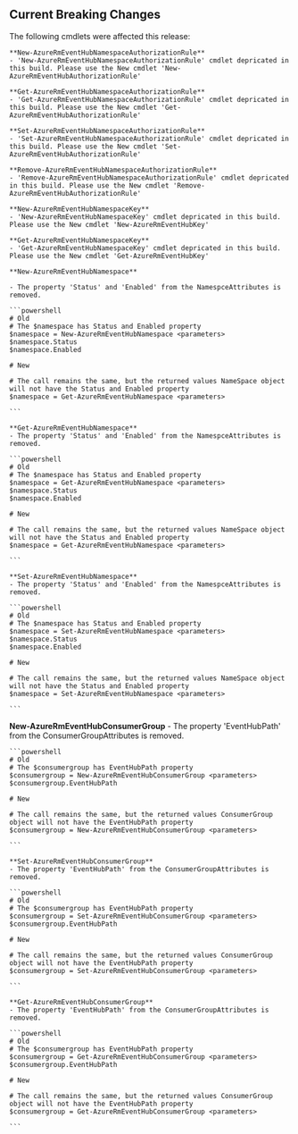 <!--
    Please leave this section at the top of the breaking change documentation.

    New breaking changes should go under the section titled "Current Breaking Changes", and should adhere to the following format:

    ## Current Breaking Changes

    The following cmdlets were affected this release:

    **Cmdlet 1**
    - Description of what has changed

    ```powershell
    # Old
    # Sample of how the cmdlet was previously called

    # New
    # Sample of how the cmdlet should now be called
    ```

    ## Release X.0.0

    The following cmdlets were affected this release:

    **Cmdlet 1**
    - Description of what has changed

    ```powershell
    # Old
    # Sample of how the cmdlet was previously called

    # New
    # Sample of how the cmdlet should now be called
    ```

    Note: the above sections follow the template found in the link below: 

    https://github.com/Azure/azure-powershell/blob/dev/documentation/breaking-changes/breaking-change-template.md
-->

## Current Breaking Changes

The following cmdlets were affected this release:
	
	**New-AzureRmEventHubNamespaceAuthorizationRule**
	- 'New-AzureRmEventHubNamespaceAuthorizationRule' cmdlet depricated in this build. Please use the New cmdlet 'New-AzureRmEventHubAuthorizationRule'
	
	**Get-AzureRmEventHubNamespaceAuthorizationRule**
	- 'Get-AzureRmEventHubNamespaceAuthorizationRule' cmdlet depricated in this build. Please use the New cmdlet 'Get-AzureRmEventHubAuthorizationRule'
	
	**Set-AzureRmEventHubNamespaceAuthorizationRule**
	- 'Set-AzureRmEventHubNamespaceAuthorizationRule' cmdlet depricated in this build. Please use the New cmdlet 'Set-AzureRmEventHubAuthorizationRule'
	
	**Remove-AzureRmEventHubNamespaceAuthorizationRule**
	- 'Remove-AzureRmEventHubNamespaceAuthorizationRule' cmdlet depricated in this build. Please use the New cmdlet 'Remove-AzureRmEventHubAuthorizationRule'
	
	**New-AzureRmEventHubNamespaceKey**
	- 'New-AzureRmEventHubNamespaceKey' cmdlet depricated in this build. Please use the New cmdlet 'New-AzureRmEventHubKey'
	
	**Get-AzureRmEventHubNamespaceKey**
	- 'Get-AzureRmEventHubNamespaceKey' cmdlet depricated in this build. Please use the New cmdlet 'Get-AzureRmEventHubKey'
		
    **New-AzureRmEventHubNamespace**
	
    - The property 'Status' and 'Enabled' from the NamespceAttributes is removed. 

    ```powershell
    # Old
	# The $namespace has Status and Enabled property  
    $namespace = New-AzureRmEventHubNamespace <parameters>
	$namespace.Status
	$namespace.Enabled
	
    # New

    # The call remains the same, but the returned values NameSpace object will not have the Status and Enabled property    
    $namespace = Get-AzureRmEventHubNamespace <parameters>
    
    ```
	
	**Get-AzureRmEventHubNamespace**
    - The property 'Status' and 'Enabled' from the NamespceAttributes is removed. 

    ```powershell
    # Old
	# The $namespace has Status and Enabled property 
    $namespace = Get-AzureRmEventHubNamespace <parameters>
	$namespace.Status
	$namespace.Enabled
	
    # New

    # The call remains the same, but the returned values NameSpace object will not have the Status and Enabled property    
    $namespace = Get-AzureRmEventHubNamespace <parameters>
    
    ```
	
	**Set-AzureRmEventHubNamespace**
    - The property 'Status' and 'Enabled' from the NamespceAttributes is removed. 

    ```powershell
    # Old
	# The $namespace has Status and Enabled property 
    $namespace = Set-AzureRmEventHubNamespace <parameters>
	$namespace.Status
	$namespace.Enabled
	
    # New

    # The call remains the same, but the returned values NameSpace object will not have the Status and Enabled property    
    $namespace = Set-AzureRmEventHubNamespace <parameters>
    
    ```	
  
  **New-AzureRmEventHubConsumerGroup**
    - The property 'EventHubPath' from the ConsumerGroupAttributes is removed.

    ```powershell
    # Old
	# The $consumergroup has EventHubPath property 
    $consumergroup = New-AzureRmEventHubConsumerGroup <parameters>
	$consumergroup.EventHubPath
	
    # New

    # The call remains the same, but the returned values ConsumerGroup object will not have the EventHubPath property    
    $consumergroup = New-AzureRmEventHubConsumerGroup <parameters>
    
    ```
	
	**Set-AzureRmEventHubConsumerGroup**
    - The property 'EventHubPath' from the ConsumerGroupAttributes is removed.

    ```powershell
    # Old
	# The $consumergroup has EventHubPath property 
    $consumergroup = Set-AzureRmEventHubConsumerGroup <parameters>
	$consumergroup.EventHubPath
	
    # New

    # The call remains the same, but the returned values ConsumerGroup object will not have the EventHubPath property    
    $consumergroup = Set-AzureRmEventHubConsumerGroup <parameters>
    
    ```
	
	**Get-AzureRmEventHubConsumerGroup**
    - The property 'EventHubPath' from the ConsumerGroupAttributes is removed.

    ```powershell
    # Old
	# The $consumergroup has EventHubPath property 
    $consumergroup = Get-AzureRmEventHubConsumerGroup <parameters>
	$consumergroup.EventHubPath
	
    # New

    # The call remains the same, but the returned values ConsumerGroup object will not have the EventHubPath property    
    $consumergroup = Get-AzureRmEventHubConsumerGroup <parameters>
    
    ```